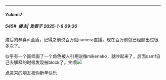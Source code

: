 ﻿
*****

####  Yukimi7  
##### 545#         楼主| 发表于 2025-1-6 09:30

滞后的恭喜yt金盾，记得之前说百万就camera直播，现在百万前就已经颜出过很多次了。

似乎有一个画师画了一个角色被人引用说像mikeneko，就吵起来了。后面qsmf自己去解释的时候发现被block了。笑喷<img src="https://static.saraba1st.com/image/smiley/face2017/037.png" referrerpolicy="no-referrer">

点进来的朋友祝你新年快乐

